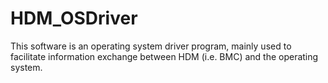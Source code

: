# HDM_OSDriver
This software is an operating system driver program, mainly used to facilitate information exchange between HDM (i.e. BMC) and the operating system.
